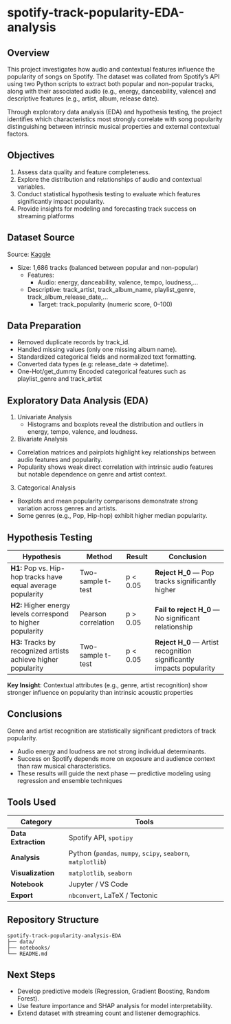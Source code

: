 # spotify-track-popularity-EDA-analysis

## Overview
This project investigates how audio and contextual features influence the popularity of songs on Spotify.
The dataset was collated from Spotify’s API using two Python scripts to extract both popular and non-popular tracks, along with their associated audio (e.g., energy, danceability, valence) and descriptive features (e.g., artist, album, release date).

Through exploratory data analysis (EDA) and hypothesis testing, the project identifies which characteristics most strongly correlate with song popularity distinguishing between intrinsic musical properties and external contextual factors.

## Objectives
1. Assess data quality and feature completeness.
2. Explore the distribution and relationships of audio and contextual variables.
3. Conduct statistical hypothesis testing to evaluate which features significantly impact popularity.
4. Provide insights for modeling and forecasting track success on streaming platforms
   
## Dataset Source
Source: [Kaggle](https://www.kaggle.com/datasets/solomonameh/spotify-music-dataset?resource=download)
- Size: 1,686 tracks (balanced between popular and non-popular)
  - Features:
	- Audio: energy, danceability, valence, tempo, loudness,...
  - Descriptive: track_artist, track_album_name, playlist_genre, track_album_release_date,...
	- Target: track_popularity (numeric score, 0–100)

## Data Preparation
- Removed duplicate records by track_id.
- Handled missing values (only one missing album name).
- Standardized categorical fields and normalized text formatting.
- Converted data types (e.g: release_date → datetime).
- One-Hot/get_dummy Encoded categorical features such as playlist_genre and track_artist

## Exploratory Data Analysis (EDA)
1. Univariate Analysis
   - Histograms and boxplots reveal the distribution and outliers in energy, tempo, valence, and loudness.
2. Bivariate Analysis
  - Correlation matrices and pairplots highlight key relationships between audio features and popularity.
  - Popularity shows weak direct correlation with intrinsic audio features but notable dependence on genre and artist context.
3. Categorical Analysis
  - Boxplots and mean popularity comparisons demonstrate strong variation across genres and artists.
  - Some genres (e.g., Pop, Hip-hop) exhibit higher median popularity.

## Hypothesis Testing
| Hypothesis | Method | Result | Conclusion |
|-------------|---------|---------|-------------|
| **H1:** Pop vs. Hip-hop tracks have equal average popularity | Two-sample t-test | p < 0.05 | **Reject H_0** — Pop tracks significantly higher |
| **H2:** Higher energy levels correspond to higher popularity | Pearson correlation | p > 0.05 | **Fail to reject H_0** — No significant relationship |
| **H3:** Tracks by recognized artists achieve higher popularity | Two-sample t-test | p < 0.05 | **Reject H_0** — Artist recognition significantly impacts popularity |
**Key Insight**: Contextual attributes (e.g., genre, artist recognition) show stronger influence on popularity than intrinsic acoustic properties

## Conclusions
Genre and artist recognition are statistically significant predictors of track popularity.
- Audio energy and loudness are not strong individual determinants.
- Success on Spotify depends more on exposure and audience context than raw musical characteristics.
- These results will guide the next phase — predictive modeling using regression and ensemble techniques

## Tools Used
| Category           | Tools                                              |
|--------------------|----------------------------------------------------|
| **Data Extraction** | Spotify API, `spotipy`                             |
| **Analysis**        | Python (`pandas`, `numpy`, `scipy`, `seaborn`, `matplotlib`) |
| **Visualization**   | `matplotlib`, `seaborn`                            |
| **Notebook**        | Jupyter / VS Code                                 |
| **Export**          | `nbconvert`, LaTeX / Tectonic                     |

## Repository Structure
```
spotify-track-popularity-analysis-EDA
├── data/       
├── notebooks/         
└── README.md             
```

## Next Steps
- Develop predictive models (Regression, Gradient Boosting, Random Forest).
- Use feature importance and SHAP analysis for model interpretability.
- Extend dataset with streaming count and listener demographics.



